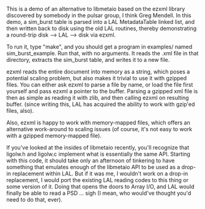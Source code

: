 This is a demo of an alternative to libmetaio based on the ezxml library
discovered by somebody in the pulsar group, I think Greg Mendell.  In this
demo, a sim_burst table is parsed into a LAL MetadataTable linked list, and
then written back to disk using the old LAL routines, thereby demonstrating
a round-trip disk --> LAL --> disk via ezxml.

To run it, type "make", and you should get a program in examples/ named
sim_burst_example.  Run that, with no arguments.  It reads the .xml file in
that directory, extracts the sim_burst table, and writes it to a new file.

ezxml reads the entire document into memory as a string, which poses a
potential scaling problem, but also makes it trivial to use it with gzipped
files.  You can either ask ezxml to parse a file by name, or load the file
first yourself and pass ezxml a pointer to the buffer.  Parsing a gzipped
xml file is then as simple as reading it with zlib, and then calling ezxml
on resulting buffer.  (since writing this, LAL has acquired the ability to
work with gzip'ed files, also).

Also, ezxml is happy to work with memory-mapped files, which offers an
alternative work-around to scaling issues (of course, it's not easy to work
with a gzipped memory-mapped file).

If you've looked at the insides of libmetaio recently, you'll recognize
that ligolw.h and ligolw.c implement what is essentially the same API.
Starting with this code, it should take only an afternoon of tinkering to
have something that emulates enough of the libmetaio API to be used as a
drop-in replacement within LAL.  But if it was me, I wouldn't work on a
drop-in replacement, I would port the existing LAL reading codes to this
thing or some version of it.  Doing that opens the doors to Array I/O, and
LAL would finally be able to read a PSD ... sigh (I mean, who would've
thought you'd need to do that, ever).
